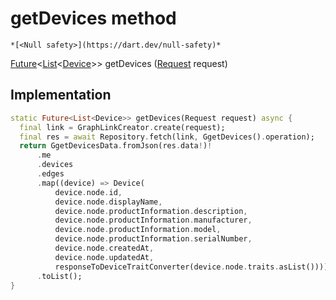 


# getDevices method




    *[<Null safety>](https://dart.dev/null-safety)*




[Future](https://api.flutter.dev/flutter/dart-async/Future-class.html)&lt;[List](https://api.flutter.dev/flutter/dart-core/List-class.html)&lt;[Device](../../yonomi-sdk/Device-class.md)>> getDevices
([Request](../../yonomi-sdk/Request-class.md) request)








## Implementation

```dart
static Future<List<Device>> getDevices(Request request) async {
  final link = GraphLinkCreator.create(request);
  final res = await Repository.fetch(link, GgetDevices().operation);
  return GgetDevicesData.fromJson(res.data!)!
      .me
      .devices
      .edges
      .map((device) => Device(
          device.node.id,
          device.node.displayName,
          device.node.productInformation.description,
          device.node.productInformation.manufacturer,
          device.node.productInformation.model,
          device.node.productInformation.serialNumber,
          device.node.createdAt,
          device.node.updatedAt,
          responseToDeviceTraitConverter(device.node.traits.asList())))
      .toList();
}
```







